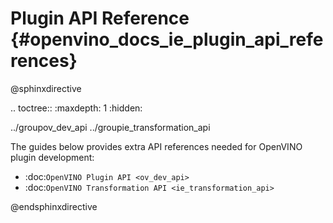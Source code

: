 # Plugin API Reference {#openvino_docs_ie_plugin_api_references}

@sphinxdirective

.. toctree::
   :maxdepth: 1
   :hidden:

   ../groupov_dev_api
   ../groupie_transformation_api

The guides below provides extra API references needed for OpenVINO plugin development:

* :doc:`OpenVINO Plugin API <ov_dev_api>`
* :doc:`OpenVINO Transformation API <ie_transformation_api>`

@endsphinxdirective
